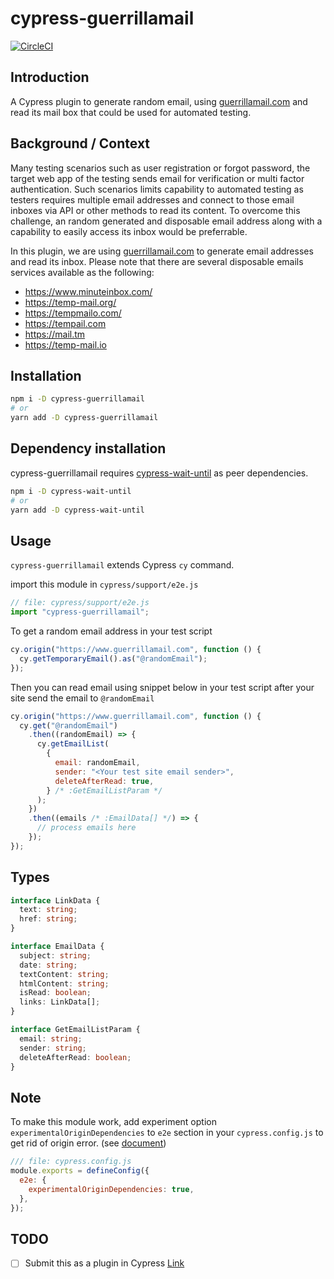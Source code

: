 # cypress-guerrillamail

[![CircleCI](https://dl.circleci.com/status-badge/img/gh/e23thr/cypress-guerrillamail/tree/main.svg?style=svg)](https://dl.circleci.com/status-badge/redirect/gh/e23thr/cypress-guerrillamail/tree/main)

## Introduction

A Cypress plugin to generate random email, using [guerrillamail.com](https://www.guerrillamail.com) and read its mail box that could be used for automated testing.

## Background / Context

Many testing scenarios such as user registration or forgot password, the target web app of the testing sends email for verification or multi factor authentication.
Such scenarios limits capability to automated testing as testers requires multiple email addresses and connect to those email inboxes via API or other methods to read its content.
To overcome this challenge, an random generated and disposable email address along with a capability to easily access its inbox would be preferrable.

In this plugin, we are using [guerrillamail.com](https://www.guerrillamail.com) to generate email addresses and read its inbox.
Please note that there are several disposable emails services available as the following:
- https://www.minuteinbox.com/
- https://temp-mail.org/
- https://tempmailo.com/
- https://tempail.com
- https://mail.tm
- https://temp-mail.io

## Installation

```bash
npm i -D cypress-guerrillamail
# or
yarn add -D cypress-guerrillamail
```

## Dependency installation

cypress-guerrillamail requires [cypress-wait-until](https://www.npmjs.com/package/cypress-wait-until) as peer dependencies.

```bash
npm i -D cypress-wait-until
# or
yarn add -D cypress-wait-until
```

## Usage

`cypress-guerrillamail` extends Cypress `cy` command.

import this module in `cypress/support/e2e.js`

```javascript
// file: cypress/support/e2e.js
import "cypress-guerrillamail";
```

To get a random email address in your test script

```javascript
cy.origin("https://www.guerrillamail.com", function () {
  cy.getTemporaryEmail().as("@randomEmail");
});
```

Then you can read email using snippet below in your test script after your site send the email to `@randomEmail`

```javascript
cy.origin("https://www.guerrillamail.com", function () {
  cy.get("@randomEmail")
    .then((randomEmail) => {
      cy.getEmailList(
        {
          email: randomEmail,
          sender: "<Your test site email sender>",
          deleteAfterRead: true,
        } /* :GetEmailListParam */
      );
    })
    .then((emails /* :EmailData[] */) => {
      // process emails here
    });
});
```

## Types

```typescript
interface LinkData {
  text: string;
  href: string;
}

interface EmailData {
  subject: string;
  date: string;
  textContent: string;
  htmlContent: string;
  isRead: boolean;
  links: LinkData[];
}

interface GetEmailListParam {
  email: string;
  sender: string;
  deleteAfterRead: boolean;
}
```

## Note

To make this module work, add experiment option `experimentalOriginDependencies` to `e2e` section in your `cypress.config.js` to get rid of origin error. (see [document](https://docs.cypress.io/guides/references/experiments))

```javascript
/// file: cypress.config.js
module.exports = defineConfig({
  e2e: {
    experimentalOriginDependencies: true,
  },
});
```

## TODO

- [ ] Submit this as a plugin in Cypress [Link](https://github.com/cypress-io/cypress-documentation/blob/main/CONTRIBUTING.md#adding-plugins)
